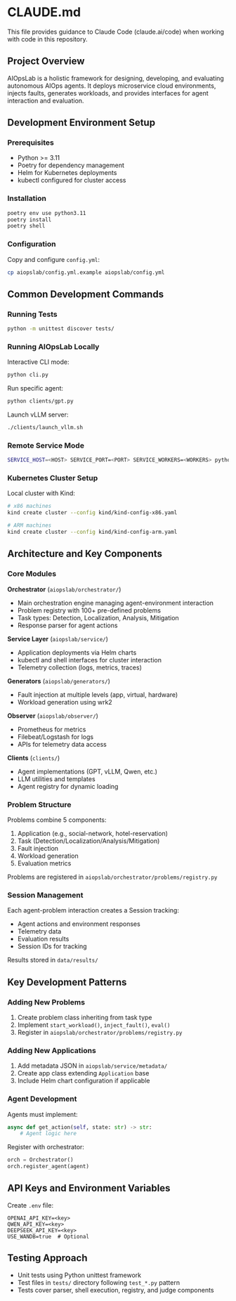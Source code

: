 # CLAUDE.md

This file provides guidance to Claude Code (claude.ai/code) when working with code in this repository.

## Project Overview

AIOpsLab is a holistic framework for designing, developing, and evaluating autonomous AIOps agents. It deploys microservice cloud environments, injects faults, generates workloads, and provides interfaces for agent interaction and evaluation.

## Development Environment Setup

### Prerequisites
- Python >= 3.11
- Poetry for dependency management
- Helm for Kubernetes deployments
- kubectl configured for cluster access

### Installation
```bash
poetry env use python3.11
poetry install
poetry shell
```

### Configuration
Copy and configure `config.yml`:
```bash
cp aiopslab/config.yml.example aiopslab/config.yml
```

## Common Development Commands

### Running Tests
```bash
python -m unittest discover tests/
```

### Running AIOpsLab Locally

Interactive CLI mode:
```bash
python cli.py
```

Run specific agent:
```bash
python clients/gpt.py
```

Launch vLLM server:
```bash
./clients/launch_vllm.sh
```

### Remote Service Mode
```bash
SERVICE_HOST=<HOST> SERVICE_PORT=<PORT> SERVICE_WORKERS=<WORKERS> python service.py
```

### Kubernetes Cluster Setup

Local cluster with Kind:
```bash
# x86 machines
kind create cluster --config kind/kind-config-x86.yaml

# ARM machines  
kind create cluster --config kind/kind-config-arm.yaml
```

## Architecture and Key Components

### Core Modules

**Orchestrator** (`aiopslab/orchestrator/`)
- Main orchestration engine managing agent-environment interaction
- Problem registry with 100+ pre-defined problems
- Task types: Detection, Localization, Analysis, Mitigation
- Response parser for agent actions

**Service Layer** (`aiopslab/service/`)
- Application deployments via Helm charts
- kubectl and shell interfaces for cluster interaction
- Telemetry collection (logs, metrics, traces)

**Generators** (`aiopslab/generators/`)
- Fault injection at multiple levels (app, virtual, hardware)
- Workload generation using wrk2

**Observer** (`aiopslab/observer/`)
- Prometheus for metrics
- Filebeat/Logstash for logs
- APIs for telemetry data access

**Clients** (`clients/`)
- Agent implementations (GPT, vLLM, Qwen, etc.)
- LLM utilities and templates
- Agent registry for dynamic loading

### Problem Structure

Problems combine 5 components:
1. Application (e.g., social-network, hotel-reservation)
2. Task (Detection/Localization/Analysis/Mitigation)
3. Fault injection
4. Workload generation
5. Evaluation metrics

Problems are registered in `aiopslab/orchestrator/problems/registry.py`

### Session Management

Each agent-problem interaction creates a Session tracking:
- Agent actions and environment responses
- Telemetry data
- Evaluation results
- Session IDs for tracking

Results stored in `data/results/`

## Key Development Patterns

### Adding New Problems

1. Create problem class inheriting from task type
2. Implement `start_workload()`, `inject_fault()`, `eval()`
3. Register in `aiopslab/orchestrator/problems/registry.py`

### Adding New Applications

1. Add metadata JSON in `aiopslab/service/metadata/`
2. Create app class extending `Application` base
3. Include Helm chart configuration if applicable

### Agent Development

Agents must implement:
```python
async def get_action(self, state: str) -> str:
    # Agent logic here
```

Register with orchestrator:
```python
orch = Orchestrator()
orch.register_agent(agent)
```

## API Keys and Environment Variables

Create `.env` file:
```
OPENAI_API_KEY=<key>
QWEN_API_KEY=<key>
DEEPSEEK_API_KEY=<key>
USE_WANDB=true  # Optional
```

## Testing Approach

- Unit tests using Python unittest framework
- Test files in `tests/` directory following `test_*.py` pattern
- Tests cover parser, shell execution, registry, and judge components